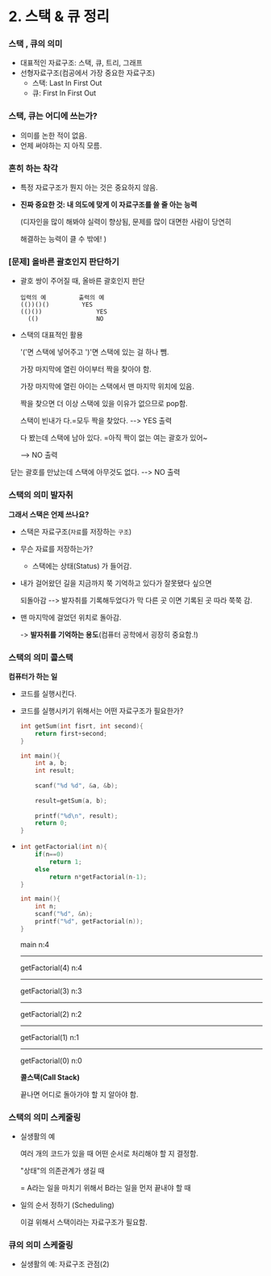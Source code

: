 # 2. 스택 & 큐 정리

###  스택 , 큐의 의미 

- 대표적인 자료구조: 스택, 큐, 트리, 그래프
- 선형자료구조(컴공에서 가장 중요한 자료구조)
  - 스택: Last In First Out
  - 큐: First In First Out

### 스택, 큐는 어디에 쓰는가?

- 의미를 논한 적이 없음.
- 언제 써야하는 지 아직 모름. 

### 흔히 하는 착각

- 특정 자료구조가 뭔지 아는 것은 중요하지 않음.

- **진짜 중요한 것: 내 의도에 맞게 이 자료구조를 쓸 줄 아는 능력**

  (디자인을 많이 해봐야 실력이 향상됨, 문제를 많이 대면한 사람이 당연히

  해결하는 능력이 클 수 밖에! )

### [문제] 올바른 괄호인지 판단하기

- 괄호 쌍이 주어질 때, 올바른 괄호인지 판단

  ```예시
  입력의 예			출력의 예
  (())()()		   YES
  (()())			   YES
	(()				   NO
  ```
  
- 스택의 대표적인 활용

  '('면 스택에 넣어주고 ')'면 스택에 있는 걸 하나 뺌.

  가장 마지막에 열린 아이부터 짝을 찾아야 함.

  가장 마지막에 열린 아이는 스택에서 맨 마지막 위치에 있음. 

  짝을 찾으면 더 이상 스택에 있을 이유가 없으므로 pop함.

  스택이 빈내가 다.=모두 짝을 찾았다. --> YES 출력

  다 봤는데 스택에 남아 있다. =아직 짝이 없는 여는 괄호가 있어~

  --> NO 출력

​       닫는 괄호를 만났는데 스택에 아무것도 없다. --> NO  출력

### 스택의 의미 발자취

**그래서 스택은 언제 쓰나요?**

- 스택은 자료구조(`자료`를 저장하는 `구조`)

- 무슨 자료를 저장하는가?

  - 스택에는 상태(Status) 가 들어감.

- 내가 걸어왔던 길을 지금까지 쭉 기억하고 있다가 잘못됐다 싶으면 

  되돌아감 --> 발자취를 기록해두었다가 막 다른 곳 이면 기록된 곳 따라 쭉쭉 감.

- 맨 마지막에 걸었던 위치로 돌아감.

  -> **발자취를 기억하는 용도**(컴퓨터 공학에서 굉장히 중요함.!)



### 스택의 의미 콜스택

**컴퓨터가 하는 일**

- 코드를 실행시킨다.

- 코드를 실행시키기 위해서는 어떤 자료구조가 필요한가?

  ```c++
  int getSum(int fisrt, int second){
      return first+second;
  }
  
  int main(){
      int a, b;
      int result;
      
      scanf("%d %d", &a, &b);
      
      result=getSum(a, b);
      
      printf("%d\n", result);
      return 0;
  }
  ```

- ```c++
  int getFactorial(int n){
      if(n==0)
          return 1;
      else
          return n*getFactorial(n-1);
  }
  
  int main(){
      int n;
      scanf("%d", &n);
      printf("%d", getFactorial(n));
  }
  ```

  main				  	n:4

  ----------------------

  getFactorial(4) 	 n:4

  -------------------

  getFactorial(3)      n:3

  --------------------------------

  getFactorial(2) 	 n:2

  ------------------------------

  getFactorial(1)	  n:1

  -------------------------

  getFactorial(0)	  n:0

  

  **콜스택(Call Stack)**

  끝나면 어디로 돌아가야 할 지 알아야 함. 

### 스택의 의미 스케줄링

- 실생활의 예

  여러 개의 코드가 있을 때 어떤 순서로 처리해야 할 지 결정함.

  "상태"의 의존관계가 생길 때 

  = A라는 일을 마치기 위해서 B라는 일을 먼저 끝내야 할 때 

- 일의 순서 정하기 (Scheduling)  

  이걸 위해서 스택이라는 자료구조가 필요함.

### 큐의 의미 스케줄링

- 실생활의 예: 자료구조 관점(2)

  